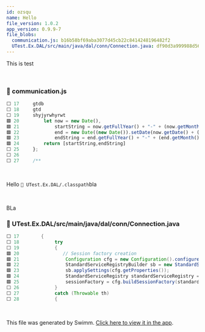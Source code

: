 ```yaml
---
id: ozsqu
name: Hello
file_version: 1.0.2
app_version: 0.9.9-7
file_blobs:
  communication.js: b16b58bf69aba3077d45cb22c8414248196482f2
  UTest.Ex.DAL/src/main/java/dal/conn/Connection.java: df90d3a999988d56635aea35d779f74c51dd0e82
---
```


This is test

<br/>



<!-- NOTE-swimm-snippet: the lines below link your snippet to Swimm -->
### 📄 communication.js
```javascript
⬜ 17     gtdb
⬜ 18     gtd
⬜ 19     shyjyrwhyrwt
🟩 20         let now = new Date(),
🟩 21             startString = now.getFullYear() + "-" + (now.getMonth() + 1) + "-" + (now.getDate()),
🟩 22             end = new Date((new Date()).setDate(now.getDate() + (range || 7))),
🟩 23             endString = end.getFullYear() + "-" + (end.getMonth() + 1) + "-" + (end.getDate());
🟩 24         return [startString,endString]
⬜ 25     };
⬜ 26     
⬜ 27     /**
```

<br/>

Hello `📄 UTest.Ex.DAL/.classpath`bla




<br/>

BLa
<!-- NOTE-swimm-snippet: the lines below link your snippet to Swimm -->
### 📄 UTest.Ex.DAL/src/main/java/dal/conn/Connection.java
```java
⬜ 17     	{
⬜ 18             try 
⬜ 19             {
🟩 20             	// Session factory creation
🟩 21                 Configuration cfg = new Configuration().configure("hibernate.cfg.xml");         
🟩 22                 StandardServiceRegistryBuilder sb = new StandardServiceRegistryBuilder();
🟩 23                 sb.applySettings(cfg.getProperties());
🟩 24                 StandardServiceRegistry standardServiceRegistry = sb.build();                   
🟩 25                 sessionFactory = cfg.buildSessionFactory(standardServiceRegistry);              
⬜ 26             } 
⬜ 27             catch (Throwable th) 
⬜ 28             {
```

<br/>

This file was generated by Swimm. [Click here to view it in the app](http://localhost:5000/repos/ls4DA2fLasmQuEbT4ipw/docs/ozsqu).